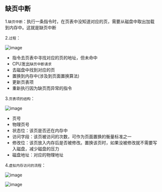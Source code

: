 ## 缺页中断

1.`缺页中断`：执行一条指令时，在页表中没知道对应的页，需要从磁盘中取出加载到内存中。这就是缺页中断

2.`过程`：

![image](https://tva2.sinaimg.cn/large/0085EwgIgy1gtjosql1p2j60q40lhgob02.jpg)

- 指令去页表中寻找对应的页的地址，但未命中
- CPU发出`缺页中断请求`
- 去磁盘中找到对应的页
- 置换到内存中(涉及到页面置换算法)
- 更新页表项
- 重新执行因为缺页而异常的指令

3.`页表项的结构`：

![image](https://tvax2.sinaimg.cn/large/0085EwgIgy1gtjovcyde3j60p903tgmn02.jpg)

- 页号
- 物理页号
- 状态位：该页是否还在内存中
- 访问字段：该页被访问的次数，可作为页面置换的衡量标准之一
- 修改位：该页放入内存后是否被修改。置换该页时，如果没被修改就不需要写入磁盘，减少磁盘的压力
- 磁盘地址：对应的物理地址

4.`虚拟内存访问的流程`：

![image](https://tva2.sinaimg.cn/large/0085EwgIgy1gtjowa3i2sj60rh0d8ad402.jpg)

![image](https://tvax3.sinaimg.cn/large/0085EwgIgy1gtjowrxqr7j60r80sc0zl02.jpg)

